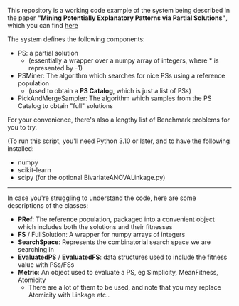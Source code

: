 This repository is a working code example of the system being described in the paper __"Mining Potentially Explanatory Patterns via Partial Solutions"__, which you can find [here](https://doi.org/10.1145/3638530.3654318) 

The system defines the following components:
  * PS: a partial solution
    *  (essentially a wrapper over a numpy array of integers, where * is represented by -1)
  * PSMiner: The algorithm which searches for nice PSs using a reference population
    *  (used to obtain a __PS Catalog__, which is just a list of PSs) 
  * PickAndMergeSampler: The algorithm which samples from the PS Catalog to obtain "full" solutions

For your convenience, there's also a lengthy list of Benchmark problems for you to try.

(To run this script, you'll need Python 3.10 or later, and to have the following installed:
* numpy
* scikit-learn
* scipy (for the optional BivariateANOVALinkage.py)


***

In case you're struggling to understand the code, here are some descriptions of the classes:
* **PRef**: The reference population, packaged into a convenient object which includes both the solutions and their fitnesses
* **FS** / FullSolution: A wrapper for numpy arrays of integers
* **SearchSpace**: Represents the combinatorial search space we are searching in
* **EvaluatedPS** / **EvaluatedFS**: data structures used to include the fitness value with PSs/FSs
* **Metric**: An object used to evaluate a PS, eg Simplicity, MeanFitness, Atomicity
  *  There are a lot of them to be used, and note that you may replace Atomicity with Linkage etc..
